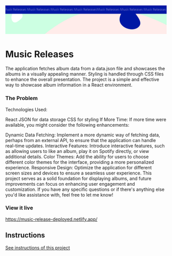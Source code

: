 <h1 align="center">
  <a href="">
    <img src="/src/assets/music-releases.svg" alt="Project Banner Image">
  </a>
</h1>

# Music Releases

The application fetches album data from a data.json file and showcases the albums in a visually appealing manner. Styling is handled through CSS files to enhance the overall presentation. The project is a simple and effective way to showcase album information in a React environment.


### The Problem

Technologies Used:

React
JSON for data storage
CSS for styling
If More Time:
If more time were available, you might consider the following enhancements:

Dynamic Data Fetching: Implement a more dynamic way of fetching data, perhaps from an external API, to ensure that the application can handle real-time updates.
Interactive Features: Introduce interactive features, such as allowing users to like an album, play it on Spotify directly, or view additional details.
Color Themes: Add the ability for users to choose different color themes for the interface, providing a more personalized experience.
Responsive Design: Optimize the application for different screen sizes and devices to ensure a seamless user experience.
This project serves as a solid foundation for displaying albums, and future improvements can focus on enhancing user engagement and customization. If you have any specific questions or if there's anything else you'd like assistance with, feel free to let me know!

### View it live

https://music-release-deployed.netlify.app/

## Instructions

<a href="instructions.md">
   See instructions of this project
  </a>

